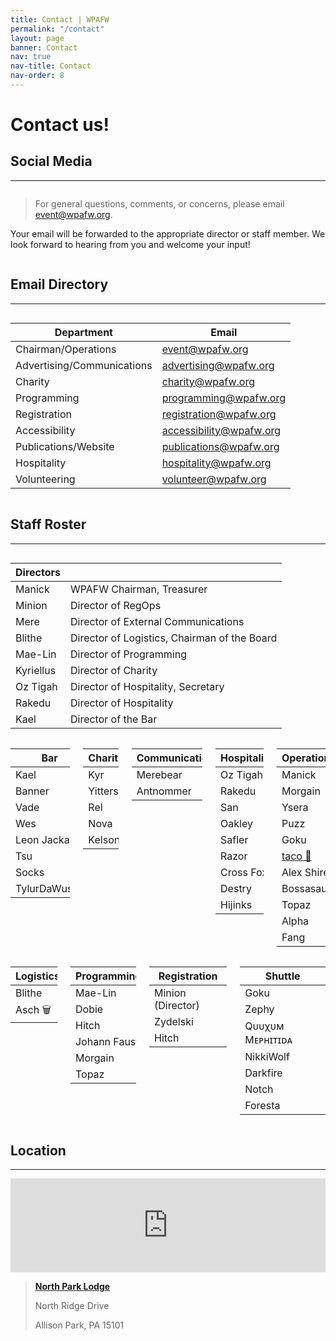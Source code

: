 ```yaml
---
title: Contact | WPAFW
permalink: "/contact"
layout: page
banner: Contact
nav: true
nav-title: Contact
nav-order: 8
---
```


# Contact us! 

## Social Media
---

<div class="columns is-centered">
<div class="column is-full has-text-centered">

<a href="https://www.facebook.com/wpafw">
  <span class="fa-stack fa-4x">
    <i class="fas fa-circle fa-stack-2x"></i>
    <i class="fab fa-facebook-f fa-stack-1x fa-inverse"></i>
  </span>
</a>
<a href="https://twitter.com/wpafw">
  <span class="fa-stack fa-4x">
    <i class="fas fa-circle fa-stack-2x"></i>
    <i class="fab fa-twitter fa-stack-1x fa-inverse"></i>
  </span>
</a>
<a href="https://t.me/wpafw">
  <span class="fa-stack fa-4x">
    <i class="fas fa-circle fa-stack-2x"></i>
    <i class="fab fa-telegram-plane fa-stack-1x fa-inverse"></i>
  </span>
</a>

</div>
</div>

<div class="columns is-centered">
<div class="column is-full has-text-centered">

> For general questions, comments, or concerns, please email [event@wpafw.org](mailto:event@wpafw.org).

Your email will be forwarded to the appropriate director or staff member. We look forward to hearing from you and welcome your input!

</div>
</div>
 

## Email Directory
---

<div class="columns is-centered">
<div class="column is-three-quarters">

|Department|Email|
|---|---|
|Chairman/Operations|[event@wpafw.org](mailto:event@wpafw.org)|
|Advertising/Communications|[advertising@wpafw.org](mailto:advertising@wpafw.org)|
|Charity|[charity@wpafw.org](mailto:charity@wpafw.org)|
|Programming|[programming@wpafw.org](mailto:programming@wpafw.org)|
|Registration|[registration@wpafw.org](mailto:registration@wpafw.org)|
|Accessibility|[accessibility@wpafw.org](mailto:accessibility@wpafw.org)|
|Publications/Website|[publications@wpafw.org](mailto:publications@wpafw.org)|
|Hospitality|[hospitality@wpafw.org](mailto:hospitality@wpafw.org)|
|Volunteering|[volunteer@wpafw.org](mailto:volunteer@wpafw.org)|

</div>
</div>

## Staff Roster
---

<div class="columns is-centered">
<div class="column is-half">

|Directors||
|---|---|
| Manick | WPAFW Chairman, Treasurer |
| Minion | Director of RegOps |
| Mere | Director of External Communications |
| Blithe | Director of Logistics, Chairman of the Board |
| Mae-Lin | Director of Programming |
| Kyriellus | Director of Charity |
| Oz Tigah  | Director of Hospitality, Secretary |
| Rakedu | Director of Hospitality |
| Kael | Director of the Bar |

</div>
</div>

<div class="columns is-centered">
<div class="column is-one-fifth">

|Bar|
|---|
|Kael|(Director)|
|Banner|
|Vade|
|Wes|
|Leon Jackal|
|Tsu|
|Socks|
|TylurDaWusky|

</div>
<div class="column is-one-fifth">

|Charity|
|---|
|Kyr|(Director)|
|Yitters|(Cherry Chuckles)|
|Rel|
|Nova|
|Kelson|(Petulant Plum)|

</div>
<div class="column is-one-fifth">

|Communications|
|---|
|Merebear|(Director)|
|Antnommer|(Photographer)|

</div>
<div class="column is-one-fifth">

|Hospitality|
|---|
|Oz Tigah|(Co-Director)|
|Rakedu|(Co-Director)|
|San|
|Oakley|
|Safler|
|Razor|
|Cross Fox|
|Destry|
|Hijinks|

</div>
<div class="column is-one-fifth">

|Operations|
|---|
|Manick|(Director)|
|Morgain|(Coordinator)|
|Ysera|(Accessibility Coordinator)|
|Puzz|(Security Coordinator)|
|Goku|(Shuttle Coordinator)|
|[taco 🐥](https://twitter.com/chirpbirb)|(Webmaster)|
|Alex Shire|
|Bossasaur|
|Topaz|
|Alpha|
|Fang|

</div>
</div>

<div class="columns is-centered">
<div class="column is-one-fourth">

|Logistics|
|---|
|Blithe|(Director)|
|Asch 🗑️|

</div>
<div class="column is-one-fourth">

|Programming|
|---|
|Mae-Lin|(Director)|
|Dobie|(AV/Tech Coordinator)|
|Hitch|(DJ Coordinator)|
|Johann Faust|(Volunteer Coordinator)|
|Morgain|(Programming Assistant)|
|Topaz|

</div>
<div class="column is-one-fourth">

|Registration|
|---|
|Minion (Director)|
|Zydelski|
|Hitch|

</div>
<div class="column is-one-fourth">

|Shuttle|
|---|
|Goku|(Coordinator)|
|Zephy|
|Qᴜᴜχᴜᴍ Mᴇᴘʜɪᴛɪᴅᴀ|
|NikkiWolf|
|Darkfire|
|Notch|
|Foresta|

</div>
</div>

## Location
---

<div class="columns is-centered">
<div class="column is-three-quarters">

<iframe src="https://www.google.com/maps/embed?pb=!1m18!1m12!1m3!1d1514.289133070365!2d-80.01807274182069!3d40.617127594835566!2m3!1f0!2f0!3f0!3m2!1i1024!2i768!4f13.1!3m3!1m2!1s0x8834894e2afe45b7%3A0x8c907bb3909414b5!2sNorth+Park+Lodge!5e0!3m2!1sen!2sus!4v1559418858826!5m2!1sen!2sus" width="100%" height="100%" frameborder="0" style="border:0" allowfullscreen></iframe>

</div>
</div>

>[**North Park Lodge**](https://goo.gl/maps/o1S7uUwtQZ2aN6wi9)
>
>North Ridge Drive
>
>Allison Park, PA 15101
